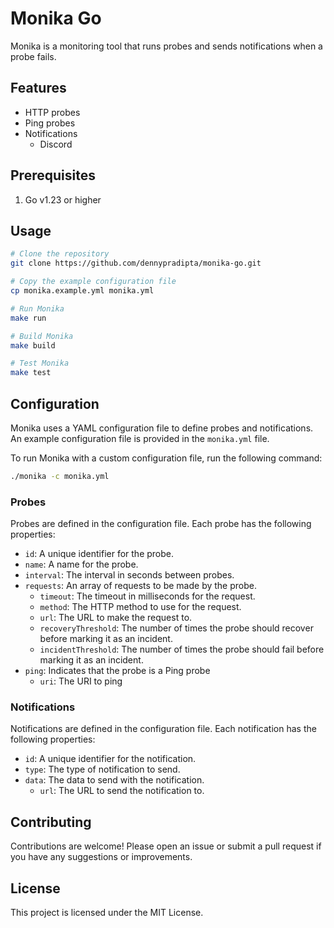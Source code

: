 # Monika Go

Monika is a monitoring tool that runs probes and sends notifications when a probe fails.

## Features

- HTTP probes
- Ping probes
- Notifications
  - Discord

## Prerequisites

1. Go v1.23 or higher

## Usage

```bash
# Clone the repository
git clone https://github.com/dennypradipta/monika-go.git

# Copy the example configuration file
cp monika.example.yml monika.yml

# Run Monika
make run

# Build Monika
make build

# Test Monika
make test
```

## Configuration

Monika uses a YAML configuration file to define probes and notifications. An example configuration file is provided in the `monika.yml` file.

To run Monika with a custom configuration file, run the following command:

```bash
./monika -c monika.yml
```

### Probes

Probes are defined in the configuration file. Each probe has the following properties:

- `id`: A unique identifier for the probe.
- `name`: A name for the probe.
- `interval`: The interval in seconds between probes.
- `requests`: An array of requests to be made by the probe.
  - `timeout`: The timeout in milliseconds for the request.
  - `method`: The HTTP method to use for the request.
  - `url`: The URL to make the request to.
  - `recoveryThreshold`: The number of times the probe should recover before marking it as an incident.
  - `incidentThreshold`: The number of times the probe should fail before marking it as an incident.
- `ping`: Indicates that the probe is a Ping probe 
  - `uri`: The URI to ping

### Notifications

Notifications are defined in the configuration file. Each notification has the following properties:

- `id`: A unique identifier for the notification.
- `type`: The type of notification to send.
- `data`: The data to send with the notification.
  - `url`: The URL to send the notification to.

## Contributing

Contributions are welcome! Please open an issue or submit a pull request if you have any suggestions or improvements.

## License

This project is licensed under the MIT License.
